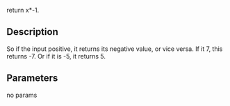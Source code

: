 return x*-1.


## Description


So if the input positive, it returns its negative value, or vice versa.
If it 7, this returns -7.
Or if it is -5, it returns 5.



## Parameters
no params